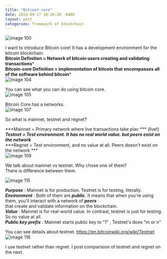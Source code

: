 ```yaml
---
title: "Bitcoin core"
date: 2019-09-17 10:26:28 -0400
layout: post
categories: framework of blockchain
---
```



![image 100](https://user-images.githubusercontent.com/31816456/45633693-6cc11f00-badb-11e8-9224-1f40498966ad.png)  

I want to introduce Bitcoin core! It has a development environment for the bitcoin blockchain.  
**Bitcoin Definition = Network of bitcoin users creating and validating transactions***  
**Bitcoin-core Definition = implementation of bitcoin that encompasses all of the software behind bitcoin***  
![image 104](https://user-images.githubusercontent.com/31816456/45633877-ec4eee00-badb-11e8-851b-29e7a3486587.png)  

You can see what you can do using bitcoin core.  
![image 105](https://user-images.githubusercontent.com/31816456/45633878-ece78480-badb-11e8-9a1f-86cda856bf56.png)  

Bitcoin Core has a networks.  
![image 107](https://user-images.githubusercontent.com/31816456/45633972-2d470280-badc-11e8-98f9-82f17cc4c750.png)  

So what is mainnet, testnet and regnet?  

***Mainnet = Primary network where live transactions take plac *** (live!)  
***Testnet = Test environment. It has no real world value. but peers exist on the network***  
***Regnet = Test environment, and no value at all. Peers doesn't exist on the network ***  
![image 109](https://user-images.githubusercontent.com/31816456/45634219-c413bf00-badc-11e8-8b09-5f7d8290bd58.png)  


We talk about mainnet vs testnet. Why chose one of them?  
There is difference between them.  

![image 115](https://user-images.githubusercontent.com/31816456/45634287-ef96a980-badc-11e8-83c7-dadb3fbb518d.png)  

***Purpose*** : Mainnet is for production. Testnet is for testing, literally.  
***Environment*** : Both of them are ***public***. It means that when you're using them, you'll interact with a network of ***peers***  
that create and validate information on the blockchain.  
***Value*** : Mainnet is for real-world value. In contrast, testnet is just for testing. So no value at all.  
***Public key prefix*** : Mainnet starts public key to "1" , Testnet's does "m or n"  

You can see details about testnet. https://en.bitcoinwiki.org/wiki/Testnet  
![image 116](https://user-images.githubusercontent.com/31816456/45634586-bca0e580-badd-11e8-972c-b047b30df96a.png)


I use testnet rather than regnet. I post comparision of testnet and regnet on the next.
